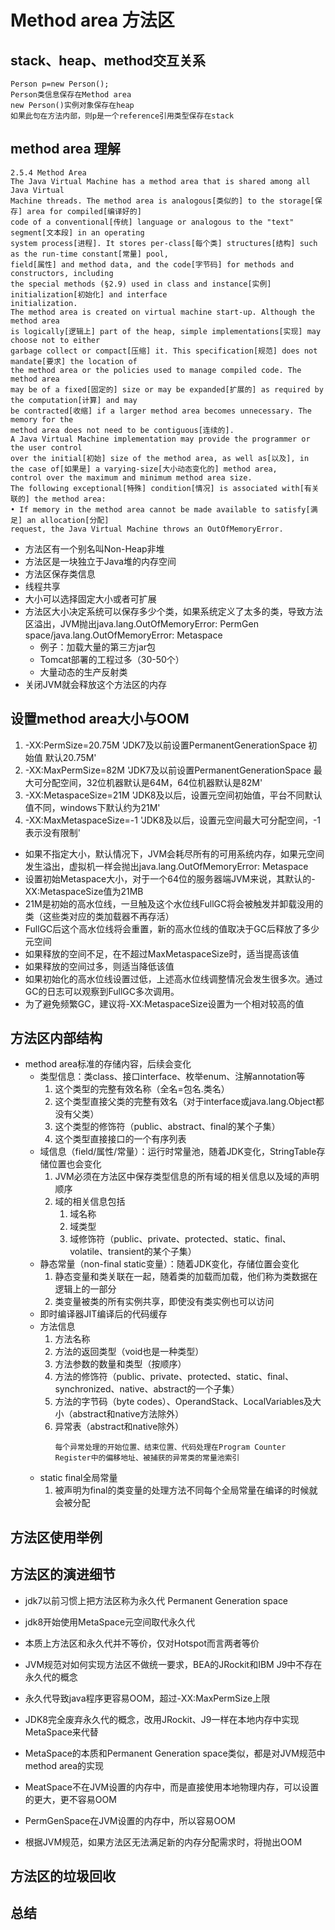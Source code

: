 # Method area 方法区

## stack、heap、method交互关系
```text
Person p=new Person();
Person类信息保存在Method area
new Person()实例对象保存在heap
如果此句在方法内部，则p是一个reference引用类型保存在stack
```
## method area 理解
```text
2.5.4 Method Area
The Java Virtual Machine has a method area that is shared among all Java Virtual
Machine threads. The method area is analogous[类似的] to the storage[保存] area for compiled[编译好的]
code of a conventional[传统] language or analogous to the "text" segment[文本段] in an operating
system process[进程]. It stores per-class[每个类] structures[结构] such as the run-time constant[常量] pool,
field[属性] and method data, and the code[字节码] for methods and constructors, including
the special methods (§2.9) used in class and instance[实例] initialization[初始化] and interface
initialization.
The method area is created on virtual machine start-up. Although the method area
is logically[逻辑上] part of the heap, simple implementations[实现] may choose not to either
garbage collect or compact[压缩] it. This specification[规范] does not mandate[要求] the location of
the method area or the policies used to manage compiled code. The method area
may be of a fixed[固定的] size or may be expanded[扩展的] as required by the computation[计算] and may
be contracted[收缩] if a larger method area becomes unnecessary. The memory for the
method area does not need to be contiguous[连续的].
A Java Virtual Machine implementation may provide the programmer or the user control
over the initial[初始] size of the method area, as well as[以及], in the case of[如果是] a varying-size[大小动态变化的] method area,
control over the maximum and minimum method area size.
The following exceptional[特殊] condition[情况] is associated with[有关联的] the method area:
• If memory in the method area cannot be made available to satisfy[满足] an allocation[分配]
request, the Java Virtual Machine throws an OutOfMemoryError.
```
- 方法区有一个别名叫Non-Heap非堆
- 方法区是一块独立于Java堆的内存空间
- 方法区保存类信息
- 线程共享
- 大小可以选择固定大小或者可扩展
- 方法区大小决定系统可以保存多少个类，如果系统定义了太多的类，导致方法区溢出，JVM抛出java.lang.OutOfMemoryError: PermGen space/java.lang.OutOfMemoryError: Metaspace
    - 例子：加载大量的第三方jar包
    - Tomcat部署的工程过多（30-50个）
    - 大量动态的生产反射类
- 关闭JVM就会释放这个方法区的内存
## 设置method area大小与OOM
1. -XX:PermSize=20.75M 'JDK7及以前设置PermanentGenerationSpace 初始值 默认20.75M'
2. -XX:MaxPermSize=82M 'JDK7及以前设置PermanentGenerationSpace 最大可分配空间，32位机器默认是64M，64位机器默认是82M'
3. -XX:MetaspaceSize=21M 'JDK8及以后，设置元空间初始值，平台不同默认值不同，windows下默认约为21M'
4. -XX:MaxMetaspaceSize=-1 'JDK8及以后，设置元空间最大可分配空间，-1表示没有限制'
- 如果不指定大小，默认情况下，JVM会耗尽所有的可用系统内存，如果元空间发生溢出，虚拟机一样会抛出java.lang.OutOfMemoryError: Metaspace
- 设置初始Metaspace大小，对于一个64位的服务器端JVM来说，其默认的-XX:MetaspaceSize值为21MB
- 21M是初始的高水位线，一旦触及这个水位线FullGC将会被触发并卸载没用的类（这些类对应的类加载器不再存活）
- FullGC后这个高水位线将会重置，新的高水位线的值取决于GC后释放了多少元空间
- 如果释放的空间不足，在不超过MaxMetaspaceSize时，适当提高该值
- 如果释放的空间过多，则适当降低该值
- 如果初始化的高水位线设置过低，上述高水位线调整情况会发生很多次。通过GC的日志可以观察到FullGC多次调用。
- 为了避免频繁GC，建议将-XX:MetaspaceSize设置为一个相对较高的值

## 方法区内部结构
- method area标准的存储内容，后续会变化
    - 类型信息：类class、接口interface、枚举enum、注解annotation等
        1. 这个类型的完整有效名称（全名=包名.类名）
        2. 这个类型直接父类的完整有效名（对于interface或java.lang.Object都没有父类）
        3. 这个类型的修饰符（public、abstract、final的某个子集）
        4. 这个类型直接接口的一个有序列表
    - 域信息（field/属性/常量）：运行时常量池，随着JDK变化，StringTable存储位置也会变化
        1. JVM必须在方法区中保存类型信息的所有域的相关信息以及域的声明顺序
        2. 域的相关信息包括
            1. 域名称
            2. 域类型
            3. 域修饰符（public、private、protected、static、final、volatile、transient的某个子集）
    - 静态常量（non-final static变量）：随着JDK变化，存储位置会变化
        1. 静态变量和类关联在一起，随着类的加载而加载，他们称为类数据在逻辑上的一部分
        2. 类变量被类的所有实例共享，即使没有类实例也可以访问
    - 即时编译器JIT编译后的代码缓存
    - 方法信息
        1. 方法名称
        2. 方法的返回类型（void也是一种类型）
        3. 方法参数的数量和类型（按顺序）
        4. 方法的修饰符（public、private、protected、static、final、synchronized、native、abstract的一个子集）
        5. 方法的字节码（byte codes）、OperandStack、LocalVariables及大小（abstract和native方法除外）
        6. 异常表（abstract和native除外）
            ```text
            每个异常处理的开始位置、结束位置、代码处理在Program Counter Register中的偏移地址、被捕获的异常类的常量池索引
            ```
    - static final全局常量
        1. 被声明为final的类变量的处理方法不同每个全局常量在编译的时候就会被分配

## 方法区使用举例
## 方法区的演进细节
- jdk7以前习惯上把方法区称为永久代 Permanent Generation space
- jdk8开始使用MetaSpace元空间取代永久代
- 本质上方法区和永久代并不等价，仅对Hotspot而言两者等价
- JVM规范对如何实现方法区不做统一要求，BEA的JRockit和IBM J9中不存在永久代的概念
- 永久代导致java程序更容易OOM，超过-XX:MaxPermSize上限
  
- JDK8完全废弃永久代的概念，改用JRockit、J9一样在本地内存中实现MetaSpace来代替
- MetaSpace的本质和Permanent Generation space类似，都是对JVM规范中method area的实现
- MeatSpace不在JVM设置的内存中，而是直接使用本地物理内存，可以设置的更大，更不容易OOM
- PermGenSpace在JVM设置的内存中，所以容易OOM
- 根据JVM规范，如果方法区无法满足新的内存分配需求时，将抛出OOM
## 方法区的垃圾回收
## 总结